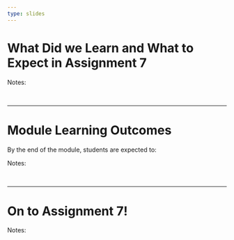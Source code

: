 ```yaml
---
type: slides
---
```


# What Did we Learn and What to Expect in Assignment 7

Notes:

<br>

---


# Module Learning Outcomes

By the end of the module, students are expected to:


Notes: 

<br>


---

# On to Assignment 7!

Notes: 

<br>

